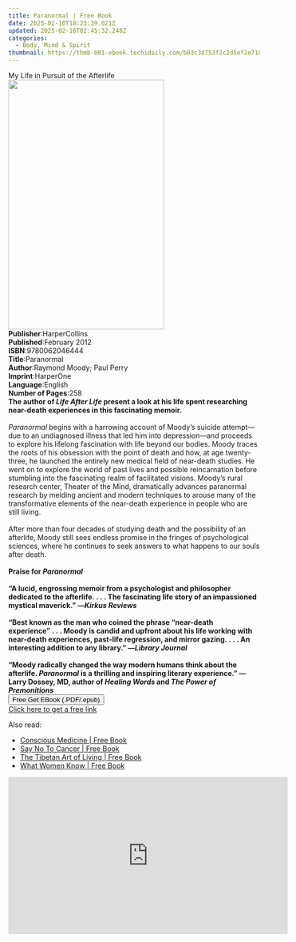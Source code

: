 ```yaml
---
title: Paranormal | Free Book
date: 2025-02-10T18:23:39.021Z
updated: 2025-02-16T02:45:32.248Z
categories:
  - Body, Mind & Spirit
thumbnail: https://thmb-001-ebook.techidaily.com/b03c3d753f2c2d5ef2e7107269da02ad234262b61e921bd8969febb374ad97db.jpg
---
```

<main id="book-container">
  <div class="flex flex-col">
    <div class="book-brief flex-1 py-6 px-4 sm:p-6 md:py-10 md:px-8">
      <!-- brief-->
      <div class="book-brief-main">My Life in Pursuit of the Afterlife</div>
    </div>
    <div
      class="book-meta-info flex-1 grid gap-4 col-start-1 col-end-3 row-start-1 sm:mb-6 sm:grid-cols-4 lg:gap-6 lg:col-start-2 lg:row-end-6 lg:row-span-6 lg:mb-0"
    >
      <div
        class="book-meta-info-left place-content-center mt-4 p-4 text-sm leading-6 col-start-2 col-span-2 dark:text-slate-400"
      >
        <img
          class="w-full h-500 object-cover rounded-lg sm:h-255 sm:col-span-2 lg:col-span-full"
          src="https://img-001-ebook.techidaily.com/5ca70f29ee4bcf0e81e030738483e671f640f9c1146a0ca8f98652437bbe5eb7.jpg"
          alt=""
          width="312"
          height="500"
        />
      </div>
      <div
        class="book-meta-info-right mt-2 col-start-1 row-start-2 col-span-3 self-center"
      >
        <!-- meta data  -->
        <div class="flex flex-col px-4 md:px-8">
          <div class="flex-1">
            <strong>Publisher</strong>:<span class="px-2">HarperCollins</span>
          </div>
          <div class="flex-1">
            <strong>Published</strong>:<span class="px-2">February 2012</span>
          </div>
          <div class="flex-1">
            <strong>ISBN</strong>:<span class="px-2">9780062046444</span>
          </div>
          <div class="flex-1">
            <strong>Title</strong>:<span class="px-2">Paranormal</span>
          </div>
          <div class="flex-1">
            <strong>Author</strong>:<span class="px-2"
              >Raymond Moody; Paul Perry</span
            >
          </div>
          <div class="flex-1">
            <strong>Imprint</strong>:<span class="px-2">HarperOne</span>
          </div>
          <div class="flex-1">
            <strong>Language</strong>:<span class="px-2">English</span>
          </div>
          <div class="flex-1">
            <strong>Number of Pages</strong>:<span class="px-2">258</span>
          </div>
        </div>
      </div>
    </div>
    <div class="book-description flex-1 py-6 px-4 sm:p-6 md:py-10 md:px-8">
      <div class="book-description-main">
        <div accordion-content="" id="description">
          <b
            >The author of <i>Life After Life</i> present a look at his life
            spent researching near-death experiences in this fascinating
            memoir.</b
          ><br /><br /><i>Paranormal </i>begins with a harrowing account of
          Moody’s suicide attempt—due to an undiagnosed illness that led him
          into depression—and proceeds to explore his lifelong fascination with
          life beyond our bodies. Moody traces the roots of his obsession with
          the point of death and how, at age twenty-three, he launched the
          entirely new medical field of near-death studies. He went on to
          explore the world of past lives and possible reincarnation before
          stumbling into the fascinating realm of facilitated visions. Moody’s
          rural research center, Theater of the Mind, dramatically advances
          paranormal research by melding ancient and modern techniques to arouse
          many of the transformative elements of the near-death experience in
          people who are still living.<br /><br />After more than four decades
          of studying death and the possibility of an afterlife, Moody still
          sees endless promise in the fringes of psychological sciences, where
          he continues to seek answers to what happens to our souls after
          death.<br /><br /><b>Praise for <i>Paranormal</i></b
          ><br /><br /><b
            >“A lucid, engrossing memoir from a psychologist and philosopher
            dedicated to the afterlife.&nbsp;.&nbsp;.&nbsp;. The fascinating
            life story of an impassioned mystical maverick.” —<i
              >Kirkus Reviews</i
            ></b
          ><br /><br /><b
            >“Best known as the man who coined the phrase “near-death
            experience”&nbsp;.&nbsp;.&nbsp;. Moody is candid and upfront about
            his life working with near-death experiences, past-life regression,
            and mirror gazing.&nbsp;.&nbsp;.&nbsp;. An interesting addition to
            any library.” —<i>Library Journal</i></b
          ><br /><br /><b
            >“Moody radically changed the way modern humans think about the
            afterlife. <i>Paranormal</i> is a thrilling and inspiring literary
            experience.” —Larry Dossey, MD, author of <i>Healing Words</i> and
            <i>The Power of Premonitions</i></b
          >
        </div>
        <div class="accordion-fader"></div>
      </div>
    </div>
    <div class="book-excerpts flex-1 py-6 px-4 sm:p-6 md:py-10 md:px-8"></div>
    <div
      class="book-about-author flex-1 py-6 px-4 sm:p-6 md:py-10 md:px-8"
    ></div>
    <div class="book-free-get flex-1 py-6 px-4 sm:p-6 md:py-10 md:px-8">
      <button
        id="btn-free-get"
        class="bg-blue-500 hover:bg-blue-700 text-white font-bold py-2 px-4 rounded"
      >
        Free Get EBook (.PDF/.epub)
      </button>
      <div id="countdown-display" class="px-2 text-lg mt-2"></div>
      <a
        id="free-link"
        class="hidden bg-blue-500 hover:bg-blue-700 text-white font-bold py-2 px-4 rounded"
        href="https://www.ebooks.com/en-us/book/211260054/paranormal/raymond-moody/"
        target="_blank"
        >Click here to get a free link</a
      >
    </div>
    <script>
      let countdownTime = 0;
      let countdownInterval = null;
      document
        .getElementById('btn-free-get')
        .addEventListener('click', startCountdown);
      function startCountdown() {
        countdownTime = new Date().getTime() + 60000 * 3;
        countdownInterval = setInterval(updateCountdown, 1000);
        document.getElementById('btn-free-get').disabled = true;
        document
          .getElementById('btn-free-get')
          .classList.add('bg-gray-500', 'cursor-not-allowed');
      }
      function updateCountdown() {
        let currentTime = new Date().getTime();
        let timeLeft = countdownTime - currentTime;
        let secondsLeft = Math.floor(timeLeft / 1000);
        document.getElementById('countdown-display').innerHTML =
          `Remaining time: ${secondsLeft} seconds.`;
        if (secondsLeft <= 0) {
          clearInterval(countdownInterval);
          document.getElementById('btn-free-get').classList.add('hidden');
          document.getElementById('free-link').classList.remove('hidden');
          document.getElementById('countdown-display').innerHTML = '';
        }
      }
    </script>
  </div>
</main>

<ins class="adsbygoogle"
      style="display:block"
      data-ad-client="ca-pub-7571918770474297"
      data-ad-slot="8358498916"
      data-ad-format="auto"
      data-full-width-responsive="true"></ins>
    

<span class="atpl-alsoreadstyle">Also read:</span>
<div><ul>
<li><a href="https://novels-ebooks.techidaily.com/1628215-9780748117932-conscious-medicine/"><u>Conscious Medicine | Free Book</u></a></li>
<li><a href="https://novels-ebooks.techidaily.com/1628307-9780748122530-say-no-to-cancer/"><u>Say No To Cancer | Free Book</u></a></li>
<li><a href="https://novels-ebooks.techidaily.com/1628023-9781444717167-the-tibetan-art-of-living/"><u>The Tibetan Art of Living | Free Book</u></a></li>
<li><a href="https://novels-ebooks.techidaily.com/1628294-9781444725834-what-women-know/"><u>What Women Know | Free Book</u></a></li>
</ul></div>

<!-- affiliate ads begin -->
<iframe width="560" height="315" src="https://www.youtube.com/embed/RvR5PNhspKE?si=uJcMYK9v-_Xq7fAg" title="YouTube video player" frameborder="0" allow="accelerometer; autoplay; clipboard-write; encrypted-media; gyroscope; picture-in-picture; web-share" referrerpolicy="strict-origin-when-cross-origin" allowfullscreen></iframe>
<!-- affiliate ads end -->

